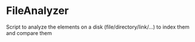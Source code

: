 # FileAnalyzer
Script to analyze the elements on a disk (file/directory/link/...) to index them and compare them
